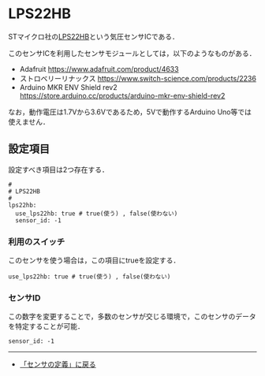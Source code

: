 # LPS22HB

STマイクロ社の[LPS22HB](https://www.st.com/ja/mems-and-sensors/lps22hb.html)という気圧センサICである．

このセンサICを利用したセンサモジュールとしては，以下のようなものがある．

- Adafruit  https://www.adafruit.com/product/4633
- ストロベリーリナックス https://www.switch-science.com/products/2236
- Arduino MKR ENV Shield rev2 https://store.arduino.cc/products/arduino-mkr-env-shield-rev2

なお，動作電圧は1.7Vから3.6Vであるため，5Vで動作するArduino Uno等では使えません．

## 設定項目
設定すべき項目は2つ存在する．

```
#
# LPS22HB
#
lps22hb:
  use_lps22hb: true # true(使う) , false(使わない)
  sensor_id: -1
```

### 利用のスイッチ
このセンサを使う場合は，この項目にtrueを設定する．
```
use_lps22hb: true # true(使う) , false(使わない)
```


### センサID
この数字を変更することで，多数のセンサが交じる環境で，このセンサのデータを特定することが可能．
```
sensor_id: -1
```

***

- [「センサの定義」に戻る](../SensorDefinition.md)

